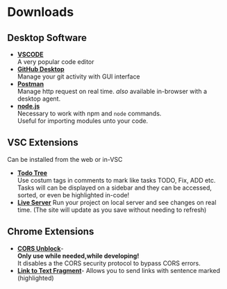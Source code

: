 # Downloads 

## Desktop Software

* [__VSCODE__](https://code.visualstudio.com/
)  
A very popular code editor
* [__GitHub Desktop__](https://desktop.github.com/)  
Manage your git activity with GUI interface
* [__Postman__](https://www.postman.com/downloads/)  
Manage http request on real time. _also_ available in-browser with a desktop agent.
* [__node.js__](https://nodejs.org/en/download/)  
Necessary to work with npm and `node` commands.  
Useful for importing modules unto your code.

## VSC Extensions  
Can be installed from the web or in-VSC

* [__Todo Tree__](https://marketplace.visualstudio.com/items?itemName=Gruntfuggly.todo-tree)  
Use costum tags in comments to mark like tasks  TODO, Fix, ADD etc.  
Tasks will can be displayed on a sidebar and they can be accessed, sorted, or even be highlighted in-code!
* [__Live Server__](https://marketplace.visualstudio.com/items?itemName=ritwickdey.LiveServer)
Run your project on local server and see changes on real time.
(The site will update as you save without needing to refresh)

## Chrome Extensions

* [__‪CORS Unblock__](https://chrome.google.com/webstore/detail/allow-cors-access-control/lhobafahddgcelffkeicbaginigeejlf)-  
__Only use while needed,while developing!__  
It disables a the CORS security protocol to bypass CORS errors.
* [__Link to Text Fragment__](https://chrome.google.com/webstore/detail/link-to-text-fragment/pbcodcjpfjdpcineamnnmbkkmkdpajjg?hl=en-US)-
Allows you to send links with sentence marked (highlighted)

